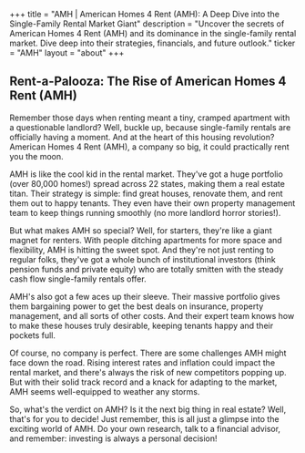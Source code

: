 +++
title = "AMH |  American Homes 4 Rent (AMH): A Deep Dive into the Single-Family Rental Market Giant"
description = "Uncover the secrets of American Homes 4 Rent (AMH) and its dominance in the single-family rental market. Dive deep into their strategies, financials, and future outlook."
ticker = "AMH"
layout = "about"
+++

        


## Rent-a-Palooza: The Rise of American Homes 4 Rent (AMH)

Remember those days when renting meant a tiny, cramped apartment with a questionable landlord? Well, buckle up, because single-family rentals are officially having a moment. And at the heart of this housing revolution? American Homes 4 Rent (AMH), a company so big, it could practically rent you the moon.

AMH is like the cool kid in the rental market. They've got a huge portfolio (over 80,000 homes!) spread across 22 states, making them a real estate titan. Their strategy is simple: find great houses, renovate them, and rent them out to happy tenants. They even have their own property management team to keep things running smoothly (no more landlord horror stories!).

But what makes AMH so special? Well, for starters, they're like a giant magnet for renters. With people ditching apartments for more space and flexibility, AMH is hitting the sweet spot. And they're not just renting to regular folks, they've got a whole bunch of institutional investors (think pension funds and private equity) who are totally smitten with the steady cash flow single-family rentals offer. 

AMH's also got a few aces up their sleeve. Their massive portfolio gives them bargaining power to get the best deals on insurance, property management, and all sorts of other costs. And their expert team knows how to make these houses truly desirable, keeping tenants happy and their pockets full. 

Of course, no company is perfect. There are some challenges AMH might face down the road. Rising interest rates and inflation could impact the rental market, and there's always the risk of new competitors popping up. But with their solid track record and a knack for adapting to the market, AMH seems well-equipped to weather any storms.

So, what's the verdict on AMH? Is it the next big thing in real estate? Well, that's for you to decide! Just remember, this is all just a glimpse into the exciting world of AMH. Do your own research, talk to a financial advisor, and remember: investing is always a personal decision! 

        